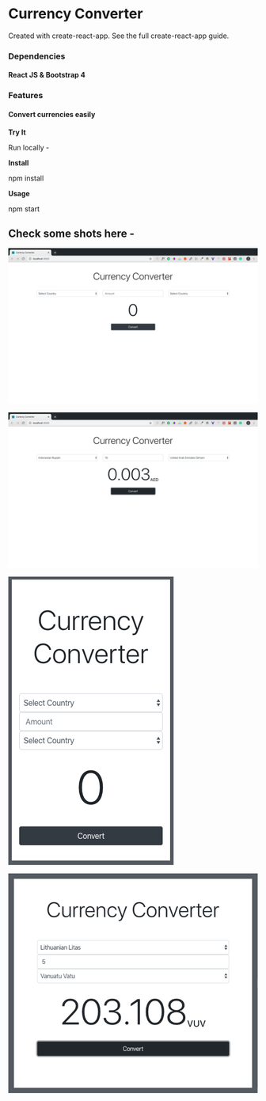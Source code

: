 # Currency Converter

Created with create-react-app. See the full create-react-app guide.

### Dependencies

#### React JS & Bootstrap 4

### Features
#### Convert currencies easily

**Try It**

Run locally -

**Install**

npm install

**Usage**

npm start

## Check some shots here - 

![alt text](https://raw.githubusercontent.com/dipanshuraz/Currency-Converter-ReactJS/master/extra/1.png)

![alt text](https://raw.githubusercontent.com/dipanshuraz/Currency-Converter-ReactJS/master/extra/2.png)

![alt text](https://raw.githubusercontent.com/dipanshuraz/Currency-Converter-ReactJS/master/extra/4.png)

![alt text](https://raw.githubusercontent.com/dipanshuraz/Currency-Converter-ReactJS/master/extra/5.png)
